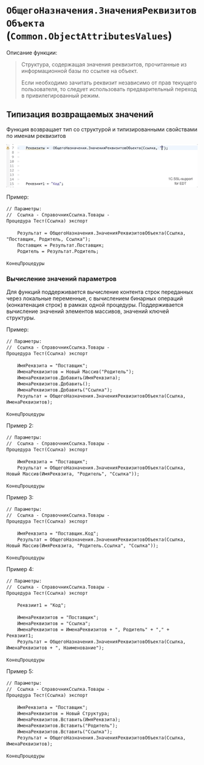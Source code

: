 # `ОбщегоНазначения.ЗначенияРеквизитовОбъекта` (`Common.ObjectAttributesValues`) 

Описание функции:

> Структура, содержащая значения реквизитов, прочитанные из информационной базы по ссылке на объект.
>
> Если необходимо зачитать реквизит независимо от прав текущего пользователя,
> то следует использовать предварительный переход в привилегированный режим.


## Типизация возвращаемых значений


Функция возвращает тип со структурой и типизированными свойствами по именам реквизитов

![Type Common-Module](pict/type-object-attibutes-values.gif)


Пример:

```bsl
// Параметры:
//  Ссылка - СправочникСсылка.Товары - 
Процедура Тест(Ссылка) экспорт
	
	Результат = ОбщегоНазначения.ЗначенияРеквизитовОбъекта(Ссылка, "Поставщик, Родитель, Ссылка"); 
	Поставщик = Результат.Поставщик;
	Родитель = Результат.Родитель;
	
КонецПроцедуры
```

### Вычисление значений параметров

Для функций поддерживается вычисление контента строк переданных через локальные переменные, с вычислением бинарных операций (конкатенация строк) в рамках одной процедуры.
Поддерживается вычисление значений элементов массивов, значений ключей структуры.


Пример:

```bsl
// Параметры:
//  Ссылка - СправочникСсылка.Товары - 
Процедура Тест(Ссылка) экспорт
	
	ИмяРеквзита = "Поставщик";
	ИменаРеквизитов = Новый Массив("Родитель");
	ИменаРеквизитов.Добавить(ИмяРеквзита);
	ИменаРеквизитов.Добавить();
	ИменаРеквизитов.Добавить("Ссылка");
	Результат = ОбщегоНазначения.ЗначенияРеквизитовОбъекта(Ссылка, ИменаРеквизитов);
	
КонецПроцедуры
```

Пример 2:

```bsl
// Параметры:
//  Ссылка - СправочникСсылка.Товары - 
Процедура Тест(Ссылка) экспорт
	
	ИмяРеквзита = "Поставщик";
	Результат = ОбщегоНазначения.ЗначенияРеквизитовОбъекта(Ссылка, Новый Массив(ИмяРеквзита, "Родитель", "Ссылка"));
	
КонецПроцедуры
```

Пример 3:

```bsl
// Параметры:
//  Ссылка - СправочникСсылка.Товары - 
Процедура Тест(Ссылка) экспорт
	
	ИмяРеквзита = "Поставщик.Код";
	Результат = ОбщегоНазначения.ЗначенияРеквизитовОбъекта(Ссылка, Новый Массив(ИмяРеквзита, "Родитель.Ссылка", "Ссылка"));
	
КонецПроцедуры
```

Пример 4:

```bsl
// Параметры:
//  Ссылка - СправочникСсылка.Товары - 
Процедура Тест(Ссылка) экспорт
	
	Реквзиит1 = "Код";
	
	ИменаРеквизитов = "Поставщик";
	ИменаРеквизитов = "Ссылка";
	ИменаРеквизитов = ИменаРеквизитов + ", Родитель" + "," + Реквзиит1;
	Результат = ОбщегоНазначения.ЗначенияРеквизитовОбъекта(Ссылка, ИменаРеквизитов + ", Наименование"); 
	
КонецПроцедуры
```

Пример 5:

```bsl
// Параметры:
//  Ссылка - СправочникСсылка.Товары - 
Процедура Тест(Ссылка) экспорт
	
	ИмяРеквзита = "Поставщик";
	ИменаРеквизитов = Новый Структура;
	ИменаРеквизитов.Вставить(ИмяРеквзита);
	ИменаРеквизитов.Вставить("Родитель");
	ИменаРеквизитов.Вставить("Ссылка");
	Результат = ОбщегоНазначения.ЗначенияРеквизитовОбъекта(Ссылка, ИменаРеквизитов);
	
КонецПроцедуры
```


